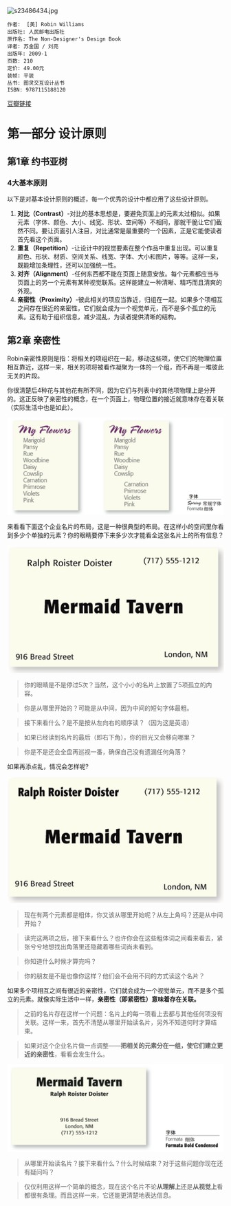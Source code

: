 ![s23486434.jpg](https://img9.doubanio.com/view/subject/l/public/s23486434.jpg)

    作者:  [美] Robin Williams 
    出版社: 人民邮电出版社
    原作名: The Non-Designer's Design Book
    译者: 苏金国 / 刘亮 
    出版年: 2009-1
    页数: 210
    定价: 49.00元
    装帧: 平装
    丛书: 图灵交互设计丛书
    ISBN: 9787115188120

[豆瓣链接](https://book.douban.com/subject/3323633/)

# 第一部分 设计原则
## 第1章 约书亚树
### 4大基本原则
以下是对基本设计原则的概述，每一个优秀的设计中都应用了这些设计原则。

1. **对比（Contrast）**-对比的基本思想是，要避免页面上的元素太过相似。如果元素（字体、颜色、大小、线宽、形状、空间等）不相同，那就干脆让它们截然不同。要让页面引人注目，对比通常是最重要的一个因素，正是它能使读者首先看这个页面。
1. **重复（Repetition）**-让设计中的视觉要素在整个作品中重复出现。可以重复颜色、形状、材质、空间关系、线宽、字体、大小和图片，等等。这样一来，既能增加条理性，还可以加强统一性。
1. **对齐（Alignment）**-任何东西都不能在页面上随意安放。每个元素都应当与页面上的另一个元素有某种视觉联系。这样能建立一种清晰、精巧而且清爽的外观。
1. **亲密性（Proximity）**-彼此相关的项应当靠近，归组在一起。如果多个项相互之间存在很近的亲密性，它们就会成为一个视觉单元，而不是多个孤立的元素。这有助于组织信息，减少混乱，为读者提供清晰的结构。

## 第2章 亲密性
Robin亲密性原则是指：将相关的项组织在一起，移动这些项，使它们的物理位置相互靠近，这样一来，相关的项将被看作凝聚为一体的一个组，而不再是一堆彼此无关的片段。

你很清楚后4种花与其他花有所不同，因为它们与列表中的其他项物理上是分开的。这正反映了亲密性的概念，在一个页面上，物理位置的接近就意味存在着关联（实际生活中也是如此）。

![image.png](TheNon-DesignersDesignBook1.png)

来看看下面这个企业名片的布局，这是一种很典型的布局。在这样小的空间里你看到多少个单独的元素？你的眼睛要停下来多少次才能看全这张名片上的所有信息？

![image.png](TheNon-DesignersDesignBook2.png)


>你的眼睛是不是停过5次？当然，这个小小的名片上放置了5项孤立的内容。

>你是从哪里开始的？可能是从中间，因为中间的短句字体最粗。

>接下来看什么？是不是按从左向右的顺序读？（因为这是英语）

>如果已经读到名片的最后（即右下角），你的目光又会移向哪里？

>你是不是还会全盘再巡视一番，确保自己没有遗漏任何角落？

如果再添点乱，情况会怎样呢?

![image.png](TheNon-DesignersDesignBook3.png)

>现在有两个元素都是粗体，你又该从哪里开始呢？从左上角吗？还是从中间开始？

>读完这两项之后，接下来看什么？也许你会在这些粗体词之间看来看去，紧张兮兮地想找出角落里还隐藏着哪些词尚未看到。

>你知道什么时候才算完吗？

>你的朋友是不是也像你这样？他们会不会用不同的方式读这个名片？

如果多个项相互之间有很近的亲密性，它们就会成为一个视觉单元，而不是多个孤立的元素。就像实际生活中一样，**亲密性（即紧密性）意味着存在关联。**

>之前的名片存在这样一个问题：名片上的每一项看上去都与其他任何项没有关联。这样一来，首先不清楚从哪里开始读名片，另外不知道何时才算结束。

>如果对这个企业名片做一点调整——**把相关的元素分在一组，使它们建立更近的亲密性**，看看会发生什么。

![image.png](TheNon-DesignersDesignBook4.png)

>从哪里开始读名片？接下来看什么？什么时候结束？对于这些问题你现在还有疑问吗？

>仅仅利用这样一个简单的概念，现在这个名片不论**从理解上**还是**从视觉上**看都很有条理。而且这样一来，它还能更清楚地表达信息。











































































